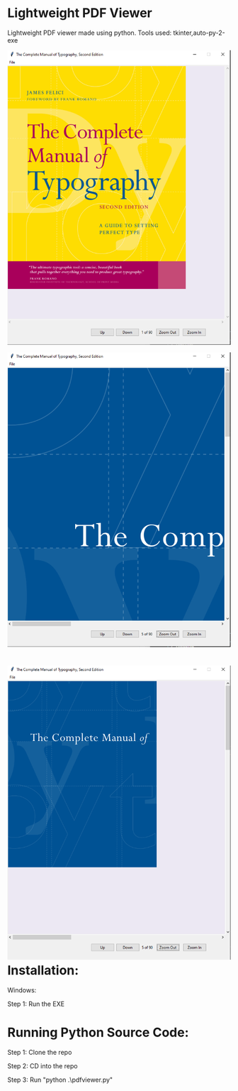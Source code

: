 Lightweight PDF Viewer
======
Lightweight PDF viewer made using python. 
Tools used: tkinter,auto-py-2-exe

![First Page](https://github.com/mohelt/lightweight-pdf-viewer/blob/main/pdf1.PNG?raw=true)


![Zoomed In](https://github.com/mohelt/lightweight-pdf-viewer/blob/main/pdf2.PNG?raw=true)


![Zoomed Out](https://github.com/mohelt/lightweight-pdf-viewer/blob/main/pdf3.PNG?raw=true)
Installation:
======

Windows:

Step 1: Run the EXE

Running Python Source Code:
======

Step 1: Clone the repo

Step 2: CD into the repo

Step 3: Run "python .\pdfviewer.py"   